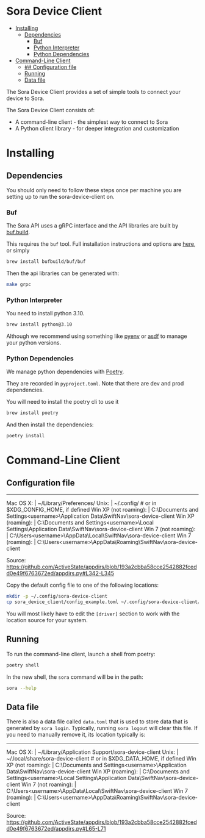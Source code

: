 Sora Device Client
=================

<!-- vim-markdown-toc GFM -->

* [Installing](#installing)
  * [Dependencies](#dependencies)
    * [Buf](#buf)
    * [Python Interpreter](#python-interpreter)
    * [Python Dependencies](#python-dependencies)
* [Command-Line Client](#command-line-client)
  * [## Configuration file](#-configuration-file)
  * [Running](#running)
  * [Data file](#data-file)

<!-- vim-markdown-toc -->

The Sora Device Client provides a set of simple tools to connect your device to Sora.

The Sora Device Client consists of:

 - A command-line client - the simplest way to connect to Sora
 - A Python client library - for deeper integration and customization

# Installing
## Dependencies

You should only need to follow these steps once per machine you are setting up to run the sora-device-client on.

### Buf

The Sora API uses a gRPC interface and the API libraries are built by
[buf.build](https://buf.build/).

This requires the `buf` tool. Full installation instructions and options are
[here](https://docs.buf.build/installation), or simply
```bash
brew install bufbuild/buf/buf
```

Then the api libraries can be generated with:
```bash
make grpc
```

### Python Interpreter
You need to install python 3.10.
```bash
brew install python@3.10
```
Although we recommend using something like [pyenv](https://github.com/pyenv/pyenv)
or [asdf](https://asdf-vm.com/) to manage your python versions.

### Python Dependencies

We manage python dependencies with [Poetry](https://python-poetry.org/).

They are recorded in `pyproject.toml`. Note that there are dev and prod dependencies.

You will need to install the poetry cli to use it
```bash
brew install poetry
```
And then install the dependencies:
```bash
poetry install
```

# Command-Line Client

## Configuration file
------------------------------------------------------------
Mac OS X:               | ~/Library/Preferences/<AppName>
Unix:                   | ~/.config/<AppName>     # or in $XDG_CONFIG_HOME, if defined
Win XP (not roaming):   | C:\Documents and Settings\<username>\Application Data\SwiftNav\sora-device-client
Win XP (roaming):       | C:\Documents and Settings\<username>\Local Settings\Application Data\SwiftNav\sora-device-client
Win 7  (not roaming):   | C:\Users\<username>\AppData\Local\SwiftNav\sora-device-client
Win 7  (roaming):       | C:\Users\<username>\AppData\Roaming\SwiftNav\sora-device-client

Source: https://github.com/ActiveState/appdirs/blob/193a2cbba58cce2542882fcedd0e49f6763672ed/appdirs.py#L342-L345

Copy the default config file to one of the following locations:
```bash
mkdir -p ~/.config/sora-device-client
cp sora_device_client/config_example.toml ~/.config/sora-device-client/config.toml
```
You will most likely have to edit the `[driver]` section to work with the location source for your system.

## Running
To run the command-line client, launch a shell from poetry:
```bash
poetry shell
```
In the new shell, the `sora` command will be in the path:
```bash
sora --help
```

## Data file
There is also a data file called `data.toml` that is used to store data that is generated by `sora login`. Typically, running `sora logout` will clear this file.
If you need to manually remove it, its location typically is:

-------------------------------------------------------------------------
Mac OS X:               | ~/Library/Application Support/sora-device-client
Unix:                   | ~/.local/share/sora-device-client    # or in $XDG_DATA_HOME, if defined
Win XP (not roaming):   | C:\Documents and Settings\<username>\Application Data\SwiftNav\sora-device-client
Win XP (roaming):       | C:\Documents and Settings\<username>\Local Settings\Application Data\SwiftNav\sora-device-client
Win 7  (not roaming):   | C:\Users\<username>\AppData\Local\SwiftNav\sora-device-client
Win 7  (roaming):       | C:\Users\<username>\AppData\Roaming\SwiftNav\sora-device-client

Source: https://github.com/ActiveState/appdirs/blob/193a2cbba58cce2542882fcedd0e49f6763672ed/appdirs.py#L65-L71
